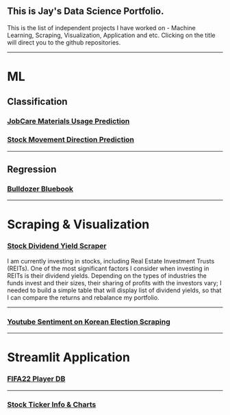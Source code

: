## This is Jay's Data Science Portfolio.

This is the list of independent projects I have worked on - Machine Learning, Scraping, Visualization, Application and etc. 
Clicking on the title will direct you to the github repositories.

---

# ML

## Classification
### [JobCare Materials Usage Prediction](https://github.com/jayhoneylee527/Job-Recommendation-Manual-Usage-Prediction) ###

### [Stock Movement Direction Prediction](https://github.com/jayhoneylee527/Stock_Price_Movement_Prediction) ###

---
## Regression
### [Bulldozer Bluebook](https://github.com/jayhoneylee527/Bulldozer-Price-Prediction) ### 

---
# Scraping & Visualization
### [Stock Dividend Yield Scraper](https://github.com/jayhoneylee527/Stock-Dividend-Yield-Scraper) ###

I am currently investing in stocks, including Real Estate Investment Trusts (REITs). One of the most significant factors I consider when investing in REITs is their dividend yields. Depending on the types of industries the funds invest and their sizes, their sharing of profits with the investors vary; I needed to build a simple table that will display list of dividend yields, so that I can compare the returns and rebalance my portfolio.  

---

### [Youtube Sentiment on Korean Election Scraping](https://github.com/jayhoneylee527/Seoul-Mayor-By-Election-Sentiment-Analysis) ###
---
# Streamlit Application 
###  [FIFA22 Player DB](https://github.com/jayhoneylee527/FIFA22-PlayerDB) ###
---
### [Stock Ticker Info & Charts](https://github.com/jayhoneylee527/Streamlit-TickerInfo_ARIMA) ###
